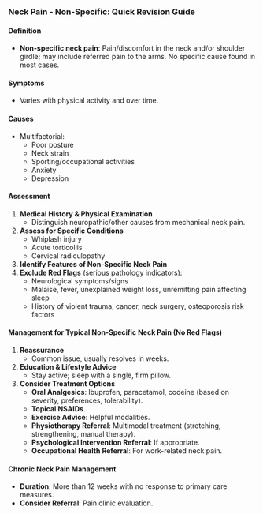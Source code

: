 ### Neck Pain - Non-Specific: Quick Revision Guide

#### Definition
- **Non-specific neck pain**: Pain/discomfort in the neck and/or shoulder girdle; may include referred pain to the arms. No specific cause found in most cases.

#### Symptoms
- Varies with physical activity and over time.

#### Causes
- Multifactorial:
  - Poor posture
  - Neck strain
  - Sporting/occupational activities
  - Anxiety
  - Depression

#### Assessment
1. **Medical History & Physical Examination**
   - Distinguish neuropathic/other causes from mechanical neck pain.
2. **Assess for Specific Conditions**
   - Whiplash injury
   - Acute torticollis
   - Cervical radiculopathy
3. **Identify Features of Non-Specific Neck Pain**
4. **Exclude Red Flags** (serious pathology indicators):
   - Neurological symptoms/signs
   - Malaise, fever, unexplained weight loss, unremitting pain affecting sleep
   - History of violent trauma, cancer, neck surgery, osteoporosis risk factors

#### Management for Typical Non-Specific Neck Pain (No Red Flags)
1. **Reassurance**
   - Common issue, usually resolves in weeks.
2. **Education & Lifestyle Advice**
   - Stay active; sleep with a single, firm pillow.
3. **Consider Treatment Options**
   - **Oral Analgesics**: Ibuprofen, paracetamol, codeine (based on severity, preferences, tolerability).
   - **Topical NSAIDs**.
   - **Exercise Advice**: Helpful modalities.
   - **Physiotherapy Referral**: Multimodal treatment (stretching, strengthening, manual therapy).
   - **Psychological Intervention Referral**: If appropriate.
   - **Occupational Health Referral**: For work-related neck pain.

#### Chronic Neck Pain Management
- **Duration**: More than 12 weeks with no response to primary care measures.
- **Consider Referral**: Pain clinic evaluation.